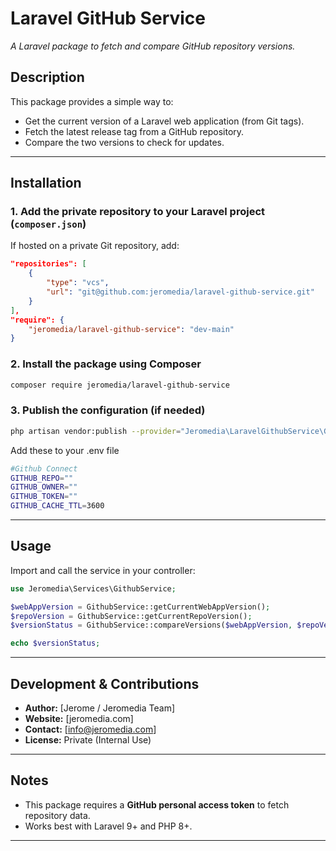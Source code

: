 # **Laravel GitHub Service**

_A Laravel package to fetch and compare GitHub repository versions._

## **Description**

This package provides a simple way to:

- Get the current version of a Laravel web application (from Git tags).
- Fetch the latest release tag from a GitHub repository.
- Compare the two versions to check for updates.

---

## **Installation**

### **1. Add the private repository to your Laravel project (`composer.json`)**

If hosted on a private Git repository, add:

```json
"repositories": [
    {
        "type": "vcs",
        "url": "git@github.com:jeromedia/laravel-github-service.git"
    }
],
"require": {
    "jeromedia/laravel-github-service": "dev-main"
}
```

### **2. Install the package using Composer**

```bash
composer require jeromedia/laravel-github-service
```

### **3. Publish the configuration (if needed)**

```bash
php artisan vendor:publish --provider="Jeromedia\LaravelGithubService\GithubServiceProvider" --tag=config
```
Add these to your .env file

```bash
#Github Connect
GITHUB_REPO=""
GITHUB_OWNER=""
GITHUB_TOKEN=""
GITHUB_CACHE_TTL=3600
```

---

## **Usage**

Import and call the service in your controller:

```php
use Jeromedia\Services\GithubService;

$webAppVersion = GithubService::getCurrentWebAppVersion();
$repoVersion = GithubService::getCurrentRepoVersion();
$versionStatus = GithubService::compareVersions($webAppVersion, $repoVersion);

echo $versionStatus;
```

---

## **Development & Contributions**

- **Author:** [Jerome / Jeromedia Team]
- **Website:** [jeromedia.com]
- **Contact:** [info@jeromedia.com]
- **License:** Private (Internal Use)

---

## **Notes**

- This package requires a **GitHub personal access token** to fetch repository data.
- Works best with Laravel 9+ and PHP 8+.

---
